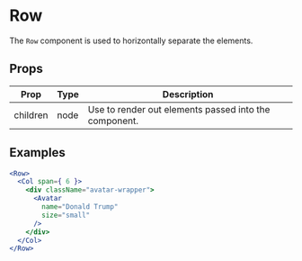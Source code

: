 # Row

The `Row` component is used to horizontally separate the elements.

## Props

| Prop | Type | Description |
| ---- | ---- | ----------- |
| children | node | Use to render out elements passed into the component. |

## Examples

```jsx
<Row>
  <Col span={ 6 }>
    <div className="avatar-wrapper">
      <Avatar
        name="Donald Trump"
        size="small"
      />
    </div>
  </Col>
</Row>
```
